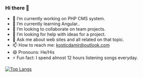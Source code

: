 ### Hi there 👋

<!--
**damirkostic/damirkostic** is a ✨ _special_ ✨ repository because its `README.md` (this file) appears on your GitHub profile.

Here are some ideas to get you started:
-->

- 🔭 I’m currently working on PHP CMS system.
- 🌱 I’m currently learning Angular..
- 👯 I’m looking to collaborate on team projects.
- 🤔 I’m looking for help with ideas for a project.
- 💬 Ask me about web sites and all related on that topic.
- 📫 How to reach me: kosticdamir@outlook.com
- 😄 Pronouns: He/His
- ⚡ Fun fact: I spend almost 12 hours listening songs everyday. 

[![Top Langs](https://github-readme-stats.vercel.app/api/top-langs/?username=damirkostic&layout=radical)](https://github.com/anuraghazra/github-readme-stats)
